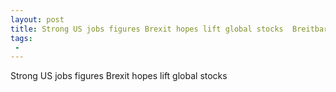 ```yaml
---
layout: post
title: Strong US jobs figures Brexit hopes lift global stocks  Breitbart
tags:
 -
---
```

Strong US jobs figures Brexit hopes lift global stocks
